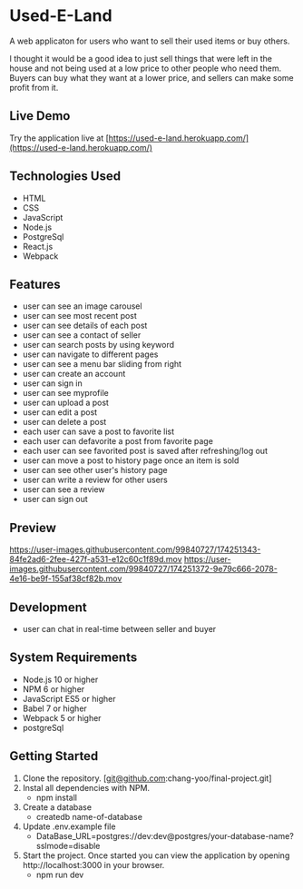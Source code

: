 # Used-E-Land
A web applicaton for users who want to sell their used items or buy others.

I thought it would be a good idea to just sell things that were left in the house and not being used at a low price to other people who need them. Buyers can buy what they want at a lower price, and sellers can make some profit from it.

## Live Demo
Try the application live at [https://used-e-land.herokuapp.com/](https://used-e-land.herokuapp.com/)

## Technologies Used
  - HTML
  - CSS
  - JavaScript
  - Node.js
  - PostgreSql
  - React.js
  - Webpack

## Features
  - user can see an image carousel 
  - user can see most recent post
  - user can see details of each post
  - user can see a contact of seller
  - user can search posts by using keyword
  - user can navigate to different pages
  - user can see a menu bar sliding from right
  - user can create an account
  - user can sign in
  - user can see myprofile
  - user can upload a post
  - user can edit a post
  - user can delete a post
  - each user can save a post to favorite list
  - each user can defavorite a post from favorite page
  - each user can see favorited post is saved after refreshing/log out
  - user can move a post to history page once an item is sold
  - user can see other user's history page
  - user can write a review for other users
  - user can see a review
  - user can sign out

## Preview
https://user-images.githubusercontent.com/99840727/174251343-84fe2ad6-2fee-427f-a531-e12c60c1f89d.mov
https://user-images.githubusercontent.com/99840727/174251372-9e79c666-2078-4e16-be9f-155af38cf82b.mov

## Development
  - user can chat in real-time between seller and buyer

## System Requirements
  - Node.js 10 or higher
  - NPM 6 or higher
  - JavaScript ES5 or higher
  - Babel 7 or higher
  - Webpack 5 or higher
  - postgreSql

## Getting Started
 1. Clone the repository. [git@github.com:chang-yoo/final-project.git]
 2. Instal all dependencies with NPM.
    - npm install
 3. Create a database
    - createdb name-of-database
 4. Update .env.example file
    - DataBase_URL=postgres://dev:dev@postgres/your-database-name?sslmode=disable
 5. Start the project. Once started you can view the application by opening http://localhost:3000 in your browser.
    - npm run dev
